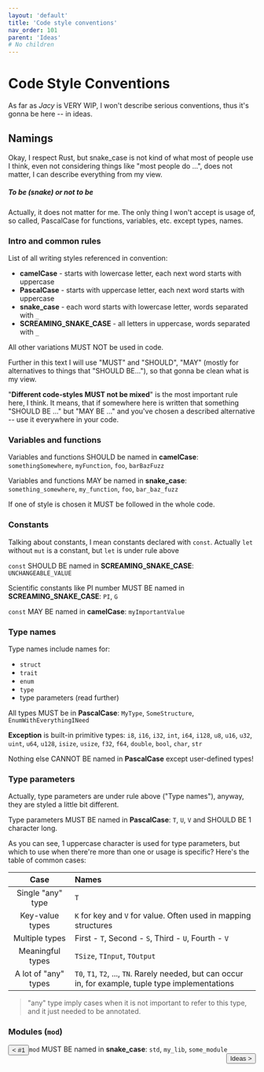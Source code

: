 ```yaml
---
layout: 'default'
title: 'Code style conventions'
nav_order: 101
parent: 'Ideas'
# No children
---
```


# Code Style Conventions

As far as *Jacy* is VERY WIP, I won't describe serious conventions, thus it's gonna be here -- in ideas.

## Namings

Okay, I respect Rust, but snake_case is not kind of what most of people use I think, even not considering things like
"most people do ...", does not matter, I can describe everything from my view.


##### To be (snake) or not to be

Actually, it does not matter for me. The only thing I won't accept is usage of, so called, PascalCase for functions,
variables, etc. except types, names.


### Intro and common rules

List of all writing styles referenced in convention:
 - __camelCase__ - starts with lowercase letter, each next word starts with uppercase
 - __PascalCase__ - starts with uppercase letter, each next word starts with uppercase
 - __snake_case__ - each word starts with lowercase letter, words separated with `_`
 - __SCREAMING_SNAKE_CASE__ - all letters in uppercase, words separated with `_`

All other variations MUST NOT be used in code.

Further in this text I will use "MUST" and "SHOULD", "MAY" (mostly for alternatives to things that "SHOULD BE..."), so
that gonna be clean what is my view.

"__Different code-styles MUST not be mixed__" is the most important rule here, I think. It means, that if somewhere here
is written that something "SHOULD BE ..." but "MAY BE ..." and you've chosen a described alternative -- use it
everywhere in your code.


### Variables and functions

Variables and functions SHOULD be named in __camelCase__: `somethingSomewhere`, `myFunction`, `foo`, `barBazFuzz`

Variables and functions MAY be named in __snake_case__: `something_somewhere`, `my_function`, `foo`, `bar_baz_fuzz`

If one of style is chosen it MUST be followed in the whole code.


### Constants

Talking about constants, I mean constants declared with `const`. Actually `let` without `mut` is a constant, but `let`
is under rule above

`const` SHOULD BE named in __SCREAMING_SNAKE_CASE__: `UNCHANGEABLE_VALUE`

Scientific constants like PI number MUST BE named in __SCREAMING_SNAKE_CASE__: `PI`, `G`

`const` MAY BE named in __camelCase__: `myImportantValue`

### Type names

Type names include names for:
 - `struct`
 - `trait`
 - `enum`
 - `type`
 - type parameters (read further)

All types MUST be in __PascalCase__: `MyType`, `SomeStructure`, `EnumWithEverythingINeed`

__Exception__ is built-in primitive types: `i8`, `i16`, `i32`, `int`, `i64`, `i128`, `u8`, `u16`, `u32`, `uint`, `u64`,
`u128`, `isize`, `usize`, `f32`, `f64`, `double`, `bool`, `char`, `str`

Nothing else CANNOT BE named in __PascalCase__ except user-defined types!

### Type parameters

Actually, type parameters are under rule above ("Type names"), anyway, they are styled a little bit different.

Type parameters MUST BE named in __PascalCase__: `T`, `U`, `V` and SHOULD BE 1 character long.

As you can see, 1 uppercase character is used for type parameters, but which to use when there're more than one or usage
is specific? Here's the table of common cases:

|   Case   |   Names   |
| :------: | :-------- |
| Single "any" type | `T` |
| Key-value types | `K` for key and `V` for value. Often used in mapping structures |
| Multiple types | First - `T`, Second - `S`, Third - `U`, Fourth - `V` |
| Meaningful types | `TSize`, `TInput`, `TOutput` |
| A lot of "any" types | `T0`, `T1`, `T2`, ..., `TN`. Rarely needed, but can occur in, for example, tuple type implementations |

> "any" type imply cases when it is not important to refer to this type, and it just needed to be annotated.

### Modules (`mod`)

`mod` MUST BE named in __snake_case__: `std`, `my_lib`, `some_module`
<button class="btn btn-outline" style="float: left;">
    <a style="text-decoration: none;" href="/Jacy-Dev-Book/ideas/#1.html">< #1</a>
</button>
<button class="btn btn-outline" style="float: right;">
    <a style="text-decoration: none;" href="/Jacy-Dev-Book/ideas/index.html">Ideas ></a>
</button>

